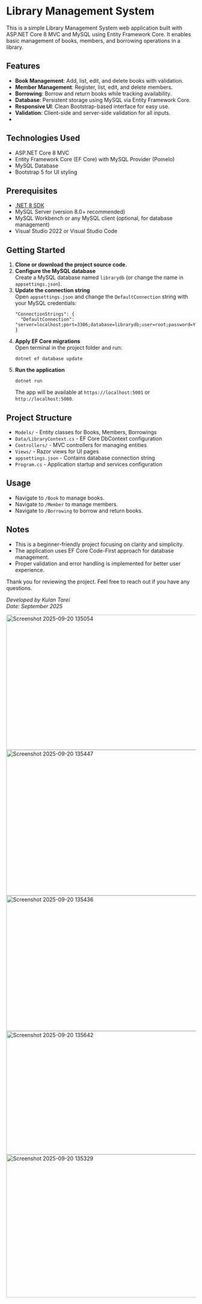 # Library Management System
This is a simple Library Management System web application built with ASP.NET Core 8 MVC and MySQL using Entity Framework Core. It enables basic management of books, members, and borrowing operations in a library.

## Features
- **Book Management**: Add, list, edit, and delete books with validation.
- **Member Management**: Register, list, edit, and delete members.
- **Borrowing**: Borrow and return books while tracking availability.
- **Database**: Persistent storage using MySQL via Entity Framework Core.
- **Responsive UI**: Clean Bootstrap-based interface for easy use.
- **Validation**: Client-side and server-side validation for all inputs.
- 
## Technologies Used
- ASP.NET Core 8 MVC
- Entity Framework Core (EF Core) with MySQL Provider (Pomelo)
- MySQL Database
- Bootstrap 5 for UI styling

## Prerequisites
- [.NET 8 SDK](https://dotnet.microsoft.com/en-us/download/dotnet/8.0)
- MySQL Server (version 8.0+ recommended)
- MySQL Workbench or any MySQL client (optional, for database management)
- Visual Studio 2022 or Visual Studio Code

## Getting Started
1. **Clone or download the project source code.**
2. **Configure the MySQL database**  
   Create a MySQL database named `librarydb` (or change the name in `appsettings.json`).
3. **Update the connection string**  
   Open `appsettings.json` and change the `DefaultConnection` string with your MySQL credentials:
   ```
   "ConnectionStrings": {
     "DefaultConnection": "server=localhost;port=3306;database=librarydb;user=root;password=YOURPASSWORD"
   }
   ```
4. **Apply EF Core migrations**  
   Open terminal in the project folder and run:
   ```
   dotnet ef database update
   ```
5. **Run the application**  
   ```
   dotnet run
   ```
   The app will be available at `https://localhost:5001` or `http://localhost:5000`.
   
## Project Structure
- `Models/` - Entity classes for Books, Members, Borrowings
- `Data/LibraryContext.cs` - EF Core DbContext configuration
- `Controllers/` - MVC controllers for managing entities
- `Views/` - Razor views for UI pages
- `appsettings.json` - Contains database connection string
- `Program.cs` - Application startup and services configuration

## Usage
- Navigate to `/Book` to manage books.
- Navigate to `/Member` to manage members.
- Navigate to `/Borrowing` to borrow and return books.
  
## Notes
- This is a beginner-friendly project focusing on clarity and simplicity.
- The application uses EF Core Code-First approach for database management.
- Proper validation and error handling is implemented for better user experience.

Thank you for reviewing the project. Feel free to reach out if you have any questions.

*Developed by Kulan Tarei*  
*Date: September 2025*

<img width="953" height="358" alt="Screenshot 2025-09-20 135054" src="https://github.com/user-attachments/assets/b30403fa-004a-44d4-a2ee-02f73ae58277" />
<img width="960" height="386" alt="Screenshot 2025-09-20 135447" src="https://github.com/user-attachments/assets/83e85acd-5dfc-42e5-96c0-bf2fb05f3877" />
<img width="960" height="359" alt="Screenshot 2025-09-20 135436" src="https://github.com/user-attachments/assets/d3bf148f-359b-4d0b-85bc-1f6b7dd01c65" />
<img width="960" height="327" alt="Screenshot 2025-09-20 135642" src="https://github.com/user-attachments/assets/5ca4ff44-43fa-4857-9809-cd6dfb4a9875" />
<img width="959" height="379" alt="Screenshot 2025-09-20 135329" src="https://github.com/user-attachments/assets/a5aec736-6972-4304-8503-5482991b3d15" />

```

